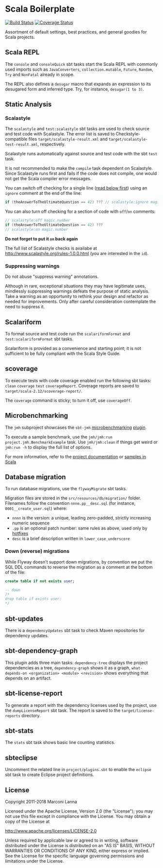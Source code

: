 Scala Boilerplate
=================

[![Build Status](https://travis-ci.org/marconilanna/scala-boilerplate.svg)](https://travis-ci.org/marconilanna/scala-boilerplate)
[![Coverage Status](https://coveralls.io/repos/github/marconilanna/scala-boilerplate/badge.svg)](https://coveralls.io/github/marconilanna/scala-boilerplate)

Assortment of default settings, best practices, and general goodies for Scala projects.

Scala REPL
----------

The `console` and `consoleQuick` sbt tasks start the Scala REPL with commonly used imports such as
`JavaConverters`, `collection.mutable`, `Future`, `Random`, `Try` and `NonFatal` already in scope.

The REPL also defines a `desugar` macro that expands an expression to its desugared form and inferred type.
Try, for instance, `desugar(1 to 3)`.

Static Analysis
---------------

### Scalastyle

The `scalastyle` and `test:scalastyle` sbt tasks are used to check source and test code with Scalastyle.
The error list is saved to Checkstyle-compatible files `target/scalastyle-result.xml`
and `target/scalastyle-test-result.xml`, respectively.

Scalastyle runs automatically against source and test code with the sbt `test` task.

It is not recommended to make the `compile` task dependent on Scalastyle.
Since Scalastyle runs first and fails if the code does not compile,
one would not get the Scala compiler error messages.

You can switch off checking for a single line ([read below first](#suppressing-warnings))
using an `ignore` comment at the end of the line:

```scala
if (theAnswerToTheUltimateQuestion == 42) ??? // scalastyle:ignore magic.number
```

You can also turn off checking for a section of code with `off`/`on` comments:

```scala
// scalastyle:off magic.number
if (theAnswerToTheUltimateQuestion == 42) ???
// scalastyle:on magic.number
```

**Do not forget to put it `on` back again**

The full list of Scalastyle checks is availabe at http://www.scalastyle.org/rules-1.0.0.html
(you are interested in the `id`).

### Suppressing warnings

Do not abuse "suppress warning" annotations.

Although in rare, exceptional situations they may have legitimate uses,
mindlessly suppressing warnings defeats the purpose of static analysis.
Take a warning as an opportunity to rethink your design and refactor as needed for improvements.
Only after careful consideration contemplate the need to suppress it.

Scalariform
-----------

To format source and test code run the `scalariformFormat` and `test:scalariformFormat` sbt tasks.

Scalariform is provided as a convenience and starting point;
it is not sufficient to be fully compliant with the Scala Style Guide.

scoverage
---------

To execute tests with code coverage enabled run the following sbt tasks:
`clean` `coverage` `test` `coverageReport`.
Coverage reports are saved to `target/scala-2.12/scoverage-report/`.

The `coverage` command is sticky; to turn it off, use `coverageOff`.

Microbenchmarking
-----------------

The `jmh` subproject showcases the `sbt-jmh`
[microbenchmarking](http://openjdk.java.net/projects/code-tools/jmh/)
[plugin](http://github.com/ktoso/sbt-jmh).

To execute a sample benchmark, use the `jmh/jmh:run project.jmh.BenchmarkExample` task.
Use `jmh/jmh:clean` if things get weird or `jmh:run -h` to display the full list of options.

For more information, refer to the
[project documentation](http://jar-download.com/artifacts/org.openjdk.jmh/jmh-core/1.21/documentation) or
[samples in Scala](http://github.com/ktoso/sbt-jmh/tree/master/plugin/src/sbt-test/sbt-jmh/run/src/main/scala/org/openjdk/jmh/samples)

Database migration
------------------

To run database migrations, use the `flywayMigrate` sbt tasks.

Migration files are stored in the `src/resources/db/migration/` folder.
Filenames follow the convention `nnnn.pp__desc.sql` (for instance, `0001__create_user.sql`) where:

* `nnnn` is the version: a unique, leading zero-padded, strictly increasing numeric sequence
* `.pp` is an optional patch number: same rules as above, used only by [hotfixes](http://flywaydb.org/documentation/faq.html#hot-fixes)
* `desc` is a brief description written in `lower_case_underscore`

### Down (reverse) migrations

While Flyway doesn't support down migrations, by convention we put the SQL DDL commands to reverse
the migration as a comment at the bottom of the file:

``` sql
create table if not exists user;

-- down
/*
drop table if exists user;
*/
```

sbt-updates
-----------

There is a `dependencyUpdates` sbt task to check Maven repositories for dependency updates.

sbt-dependency-graph
--------------------

This plugin adds three main tasks:
`dependency-tree` displays the project dependencies as a tree,
`dependency-graph` shows it as a graph,
`what-depends-on <organization> <module> <revision>` shows everything that depends on an artifact.

sbt-license-report
------------------

To generate a report with the dependency licenses used by the project, use the `dumpLicenseReport` sbt task.
The report is saved to the `target/license-reports` directory.

sbt-stats
---------

The `stats` sbt task shows basic line counting statistics.

sbteclipse
----------

Uncomment the related line in `project/plugins.sbt` to enable the `eclipse` sbt task
to create Eclipse project definitions.

License
-------

Copyright 2011-2018 Marconi Lanna

Licensed under the Apache License, Version 2.0 (the "License");
you may not use this file except in compliance with the License.
You may obtain a copy of the License at

   http://www.apache.org/licenses/LICENSE-2.0

Unless required by applicable law or agreed to in writing, software
distributed under the License is distributed on an "AS IS" BASIS,
WITHOUT WARRANTIES OR CONDITIONS OF ANY KIND, either express or implied.
See the License for the specific language governing permissions and
limitations under the License.

